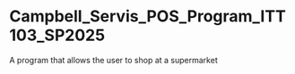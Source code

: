 # Campbell_Servis_POS_Program_ITT103_SP2025
A program that allows the user to shop at a supermarket
